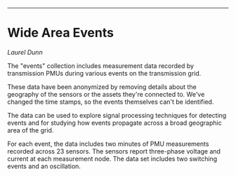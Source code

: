 ---
# Wide Area Events
*Laurel Dunn*

The "events" collection includes measurement data recorded by transmission PMUs during various events on the transmission grid. 

These data have been anonymized by removing details about the geography of the sensors or the assets they're connected to. We've changed the time stamps, so the events themselves can't be identified.

The data can be used to explore signal processing techniques for detecting events and for studying how events propagate across a broad geographic area of the grid.

For each event, the data includes two minutes of PMU measurements recorded across 23 sensors. The sensors report three-phase voltage and current at each measurement node. The data set includes two switching events and an oscillation.
